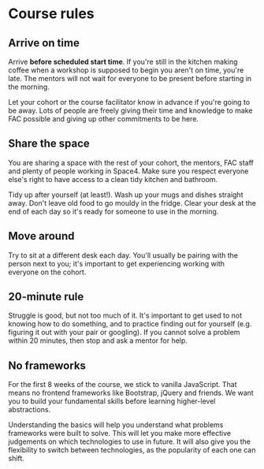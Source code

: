 # Course rules

## Arrive on time

Arrive **before scheduled start time**. If you're still in the kitchen making coffee when a workshop is supposed to begin you aren't on time, you're late. The mentors will not wait for everyone to be present before starting in the morning.

Let your cohort or the course facilitator know in advance if you're going to be away. Lots of people are freely giving their time and knowledge to make FAC possible and giving up other commitments to be here.

## Share the space

You are sharing a space with the rest of your cohort, the mentors, FAC staff and plenty of people working in Space4. Make sure you respect everyone else's right to have access to a clean tidy kitchen and bathroom.

Tidy up after yourself (at least!). Wash up your mugs and dishes straight away. Don't leave old food to go mouldy in the fridge. Clear your desk at the end of each day so it's ready for someone to use in the morning.

## Move around

Try to sit at a different desk each day. You'll usually be pairing with the person next to you; it's important to get experiencing working with everyone on the cohort.

## 20-minute rule

Struggle is good, but not too much of it. It's important to get used to not knowing how to do something, and to practice finding out for yourself (e.g. figuring it out with your pair or googling). If you cannot solve a problem within 20 minutes, then stop and ask a mentor for help.

## No frameworks

For the first 8 weeks of the course, we stick to vanilla JavaScript. That means no frontend frameworks like Bootstrap, jQuery and friends. We want you to build your fundamental skills before learning higher-level abstractions.

Understanding the basics will help you understand what problems frameworks were built to solve. This will let you make more effective judgements on which technologies to use in future. It will also give you the flexibility to switch between technologies, as the popularity of each one can shift.
